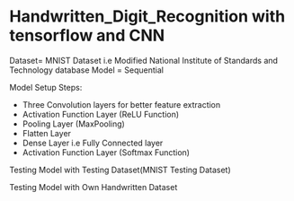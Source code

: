 # Handwritten_Digit_Recognition with tensorflow and CNN
 Dataset= MNIST Dataset i.e Modified National Institute of Standards and Technology database
 Model = Sequential
 
 Model Setup Steps:
 - Three Convolution layers for better feature extraction
 - Activation Function Layer (ReLU Function)
 - Pooling Layer (MaxPooling)
 - Flatten Layer
 - Dense Layer i.e Fully Connected layer
 - Activation Function Layer (Softmax Function)
 
 Testing Model with Testing Dataset(MNIST Testing Dataset)
 
 Testing Model with Own Handwritten Dataset
